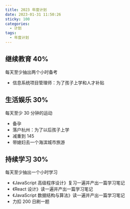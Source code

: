 ```yaml
---
title: 2023 年度计划
date: 2023-01-31 11:50:26
sticky: 100
categories:
  - 计划
tags:
  - 年度计划
---
```


## 继续教育 40%

每天至少抽出两个小时备考

- 信息系统项目管理师：为了孩子上学和人才补贴

## 生活娱乐 30%

每天至少 30 分钟的运动

- 备孕
- 落户杭州：为了以后孩子上学
- 减重到 145
- 带媳妇去一个海滨城市旅游

## 持续学习 30%

每天至少抽出一个小时学习

- 《JavaScript 高级程序设计》复习一遍并产出一篇学习笔记
- 《React 设计》读一遍并产出一篇学习笔记
- 《JavaScript 数据结构与算法》读一遍并产出一篇学习笔记
- 力扣 200 日刷一题
